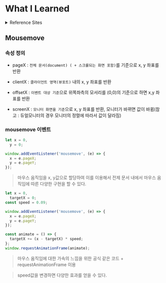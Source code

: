 # What I Learned

<details>
  <summary>Reference Sites</summary>

- Mousemove

  - https://www.helloelva.com/
  - https://sirup.online/roll-and-bounce/
  - https://www.parad.am/
  - https://www.nytimes.com/paidpost/allbirds/the-view-from-above.html

- Parallax
  - [패럴럭스 콜랙션 사이트](https://noa-xyz.tistory.com/23)
  - https://neal.fun/deep-sea/
  - https://www.cabletv.com/the-walking-dead

</details>

## Mousemove

### 속성 정의

- pageX : `전체 문서(document) ( + 스크롤되는 화면 포함)`를 기준으로 x, y 좌표를 반환

- clientX : `클라이언트 영역(뷰포트)` 내의 x, y 좌표를 반환

- offsetX : `이벤트 대상 기준`으로 위쪽좌측의 모서리를 (0,0)의 기준으로 하면 x,y 좌표를 반환

- screenX : `모니터 화면을 기준`으로 x, y 좌표를 반환, 모니터가 바뀌면 값이 바뀜(참고 : 듀얼모니터의 경우 모니터의 정렬에 따라서 값이 달라짐)

### mousemove 이벤트

```js
let x = 0,
  y = 0;

window.addEventListener('mousemove', (e) => {
  x = e.pageX;
  y = e.pageY;
});
```

> 마우스 움직임을 x, y값으로 할당하여 이를 이용해서 전제 문서 내에서 마우스 움직임에 따른 다양한 구현을 할 수 있다.

```js
let x = 0,
  targetX = 0;
const speed = 0.09;

window.addEventListener('mousemove', (e) => {
  x = e.pageX;
  y = e.pageY;
});

const animate = () => {
  targetX += (x - targetX) * speed;
};
window.requestAnimationFrame(animate);
```

> 마우스 움직임에 대한 가속의 느낌을 위한 공식 같은 코드 + requestAnimationFrame 이용

> speed값을 변경하면 다양한 효과를 얻을 수 있다.
